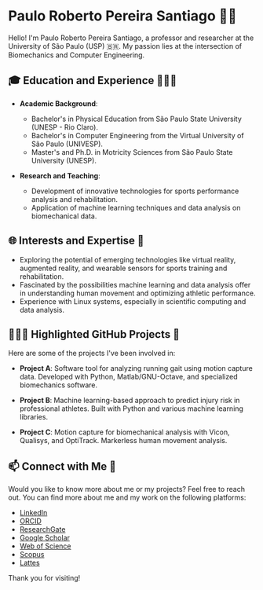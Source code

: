 # Paulo Roberto Pereira Santiago 👋🏽

Hello! I'm Paulo Roberto Pereira Santiago, a professor and researcher at the University of São Paulo (USP) 🇧🇷. My passion lies at the intersection of Biomechanics and Computer Engineering.

## 🎓 Education and Experience 🕵🏽‍♂️

- **Academic Background**:
  - Bachelor's in Physical Education from São Paulo State University (UNESP - Rio Claro).
  - Bachelor's in Computer Engineering from the Virtual University of São Paulo (UNIVESP).
  - Master's and Ph.D. in Motricity Sciences from São Paulo State University (UNESP).

- **Research and Teaching**:
  - Development of innovative technologies for sports performance analysis and rehabilitation.
  - Application of machine learning techniques and data analysis on biomechanical data.

## 🌐 Interests and Expertise 🚀

- Exploring the potential of emerging technologies like virtual reality, augmented reality, and wearable sensors for sports training and rehabilitation.
- Fascinated by the possibilities machine learning and data analysis offer in understanding human movement and optimizing athletic performance.
- Experience with Linux systems, especially in scientific computing and data analysis.

## 🧑🏽‍🔬 Highlighted GitHub Projects 🌟

Here are some of the projects I've been involved in:

- **Project A**: Software tool for analyzing running gait using motion capture data. Developed with Python, Matlab/GNU-Octave, and specialized biomechanics software.
  
- **Project B**: Machine learning-based approach to predict injury risk in professional athletes. Built with Python and various machine learning libraries.
  
- **Project C**: Motion capture for biomechanical analysis with Vicon, Qualisys, and OptiTrack. Markerless human movement analysis.

## 📫 Connect with Me 💌

Would you like to know more about me or my projects? Feel free to reach out. You can find more about me and my work on the following platforms:

- [LinkedIn](https://www.linkedin.com/in/paulo-roberto-pereira-santiago-132619112/)
- [ORCID](https://orcid.org/0000-0002-9460-884)
- [ResearchGate](https://www.researchgate.net/profile/Paulo_Santiago3)
- [Google Scholar](https://scholar.google.com/citations?user=OLwUqVkAAAAJ&hl=en)
- [Web of Science](https://www.webofscience.com/wos/author/record/197414)
- [Scopus](https://www.scopus.com/authid/detail.uri?authorId=36098423400)
- [Lattes](http://lattes.cnpq.br/6762194285058568)

Thank you for visiting!
